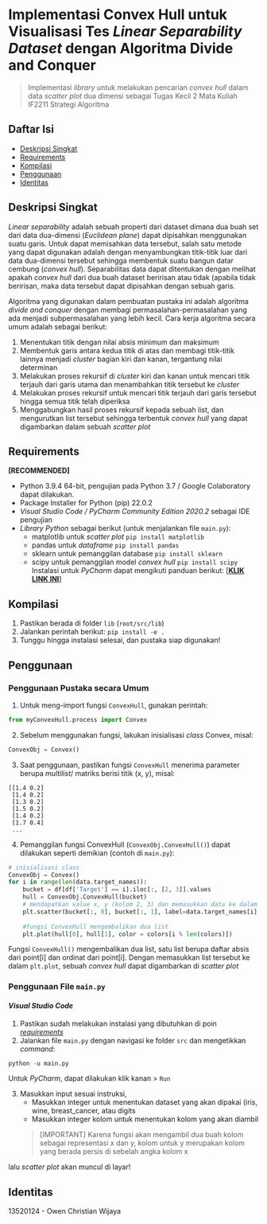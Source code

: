 # Implementasi Convex Hull untuk Visualisasi Tes _Linear Separability Dataset_ dengan Algoritma Divide and Conquer

> Implementasi _library_ untuk melakukan pencarian _convex hull_ dalam data _scatter plot_ dua dimensi
> sebagai Tugas Kecil 2 Mata Kuliah IF2211 Strategi Algoritma

## Daftar Isi
- [Deskripsi Singkat](#deskripsi-singkat)
- [Requirements](#requirements)
- [Kompilasi](#kompilasi)
- [Penggunaan](#penggunaan)
- [Identitas](#identitas)

## Deskripsi Singkat
_Linear separability_ adalah sebuah properti dari dataset dimana dua buah set dari data dua-dimensi (_Euclidean plane_) dapat dipisahkan menggunakan suatu garis. Untuk dapat memisahkan data tersebut, salah satu metode yang dapat digunakan adalah dengan menyambungkan titik-titik luar dari data dua-dimensi tersebut sehingga membentuk suatu bangun datar cembung (_convex hull_). Separabilitas data dapat ditentukan dengan melihat apakah _convex hull_ dari dua buah dataset beririsan atau tidak (apabila tidak beririsan, maka data tersebut dapat dipisahkan dengan sebuah garis.

Algoritma yang digunakan dalam pembuatan pustaka ini adalah algoritma _divide and conquer_ dengan membagi permasalahan-permasalahan yang ada menjadi subpermasalahan yang lebih kecil. Cara kerja algoritma secara umum adalah sebagai berikut:
1. Menentukan titik dengan nilai absis minimum dan maksimum
2. Membentuk garis antara kedua titik di atas dan membagi titik-titik lainnya menjadi _cluster_ bagian kiri dan kanan, tergantung nilai determinan
3. Melakukan proses rekursif di _cluster_ kiri dan kanan untuk mencari titik terjauh dari garis utama dan menambahkan titik tersebut ke _cluster_
4. Melakukan proses rekursif untuk mencari titik terjauh dari garis tersebut hingga semua titik telah diperiksa
5. Menggabungkan hasil proses rekursif kepada sebuah list, dan mengurutkan list tersebut sehingga terbentuk _convex hull_ yang dapat digambarkan dalam sebuah _scatter plot_

## Requirements
**[RECOMMENDED]**
- Python 3.9.4 64-bit, pengujian pada Python 3.7 / Google Colaboratory dapat dilakukan.
- Package Installer for Python (pip) 22.0.2
- _Visual Studio Code / PyCharm Community Edition 2020.2_ sebagai IDE pengujian
- _Library Python_ sebagai berikut (untuk menjalankan file `main.py`):
    - matplotlib untuk _scatter plot_                `pip install matplotlib`
    - pandas untuk _dataframe_                       `pip install pandas`
    - sklearn untuk pemanggilan database             `pip install sklearn`
    - scipy untuk pemanggilan model _convex hull_    `pip install scipy`
Instalasi untuk _PyCharm_ dapat mengikuti panduan berikut: 
<a href = "https://www.jetbrains.com/help/pycharm/installing-uninstalling-and-upgrading-packages.html#interpreter-settings">[**KLIK LINK INI**]</a>

## Kompilasi
1. Pastikan berada di folder `lib` (`root/src/lib`)
2. Jalankan perintah berikut:
```pip install -e .```
3. Tunggu hingga instalasi selesai, dan pustaka siap digunakan!

## Penggunaan

### Penggunaan Pustaka secara Umum
1. Untuk meng-import fungsi `ConvexHull`, gunakan perintah:
```py
from myConvexHull.process import Convex
```
2. Sebelum menggunakan fungsi, lakukan inisialisasi _class_ Convex, misal:
```py
ConvexObj = Convex()
```
3. Saat penggunaan, pastikan fungsi `ConvexHull` menerima parameter berupa _multilist_/ matriks berisi titik (x, y), misal:
```
[[1.4 0.2]
 [1.4 0.2]
 [1.3 0.2]
 [1.5 0.2]
 [1.4 0.2]
 [1.7 0.4]
 ...
```
4. Pemanggilan fungsi ConvexHull (`ConvexObj.ConvexHull()`) dapat dilakukan seperti demikian (contoh di `main.py`):
```py
# inisialisasi class
ConvexObj = Convex()
for i in range(len(data.target_names)):
    bucket = df[df['Target'] == i].iloc[:, [2, 3]].values
    hull = ConvexObj.ConvexHull(bucket)
    # mendapatkan value x, y (kolom 2, 3) dan memasukkan data ke dalam fungsi ConvexHull()
    plt.scatter(bucket[:, 0], bucket[:, 1], label=data.target_names[i], color = colors[i % len(colors)])
    
    #fungsi ConvexHull mengembalikan dua list
    plt.plot(hull[0], hull[1], color = colors[i % len(colors)])
```
Fungsi `ConvexHull()` mengembalikan dua list, satu list berupa daftar absis dari point[i] dan ordinat dari point[i]. Dengan memasukkan list tersebut ke dalam `plt.plot`, sebuah _convex hull_ dapat digambarkan di _scatter plot_

### Penggunaan File `main.py`
#### _Visual Studio Code_ 
1. Pastikan sudah melakukan instalasi yang dibutuhkan di poin [_requirements_](#requirements)
2. Jalankan file `main.py` dengan navigasi ke folder `src` dan mengetikkan _command_:
```py
python -u main.py
```

Untuk _PyCharm_, dapat dilakukan klik kanan > `Run`

3. Masukkan input sesuai instruksi, 
    - Masukkan integer untuk menentukan dataset yang akan dipakai (iris, wine, breast_cancer, atau digits
    -   Masukkan integer kolom untuk menentukan kolom yang akan diambil
    > [IMPORTANT] Karena fungsi akan mengambil dua buah kolom sebagai representasi x dan y, kolom untuk y merupakan kolom yang berada persis di sebelah angka kolom x

lalu _scatter plot_ akan muncul di layar!


## Identitas
13520124 - Owen Christian Wijaya
